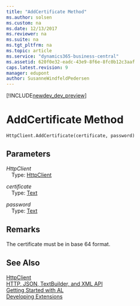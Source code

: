```yaml
---
title: "AddCertificate Method"
ms.author: solsen
ms.custom: na
ms.date: 12/13/2017
ms.reviewer: na
ms.suite: na
ms.tgt_pltfrm: na
ms.topic: article
ms.service: "dynamics365-business-central"
ms.assetid: 620f0e32-eadc-43e9-8f6e-8fc0b12c3aaf
caps.latest.revision: 9
manager: edupont
author: SusanneWindfeldPedersen
---
```


[!INCLUDE[newdev_dev_preview](../includes/newdev_dev_preview.md)]

# AddCertificate Method

```
HttpClient.AddCertificate(certificate, password)
```
## Parameters
*HttpClient*  
&emsp;Type: [HttpClient](httpclient-class.md)

*certificate*  
&emsp;Type: [Text](../datatypes/devenv-text-data-type.md)

*password*  
&emsp;Type: [Text](../datatypes/devenv-text-data-type.md)

## Remarks

The certificate must be in base 64 format.

## See Also
[HttpClient](httpclient-class.md)  
[HTTP, JSON, TextBuilder, and XML API](../devenv-restapi-overview.md)  
[Getting Started with AL](../devenv-get-started.md)  
[Developing Extensions](../devenv-dev-overview.md)  